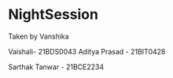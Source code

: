 # NightSession

Taken by Vanshika

Vaishali- 21BDS0043
Aditya Prasad - 21BIT0428





Sarthak Tanwar - 21BCE2234
